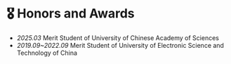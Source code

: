 # 🎖 Honors and Awards

- *2025.03* Merit Student of University of Chinese Academy of Sciences
- *2019.09~2022.09* Merit Student of University of Electronic Science and Technology of China

